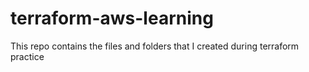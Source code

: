 # terraform-aws-learning
This repo contains the files and folders that I created during terraform practice
